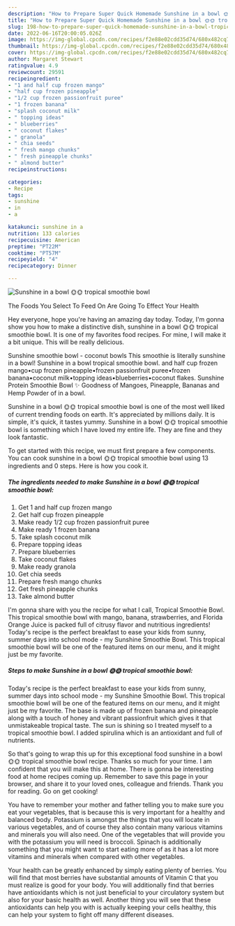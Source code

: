 ```yaml
---
description: "How to Prepare Super Quick Homemade Sunshine in a bowl 🌞🌞 tropical smoothie bowl"
title: "How to Prepare Super Quick Homemade Sunshine in a bowl 🌞🌞 tropical smoothie bowl"
slug: 198-how-to-prepare-super-quick-homemade-sunshine-in-a-bowl-tropical-smoothie-bowl
date: 2022-06-16T20:00:05.026Z
image: https://img-global.cpcdn.com/recipes/f2e88e02cdd35d74/680x482cq70/sunshine-in-a-bowl-tropical-smoothie-bowl-recipe-main-photo.jpg
thumbnail: https://img-global.cpcdn.com/recipes/f2e88e02cdd35d74/680x482cq70/sunshine-in-a-bowl-tropical-smoothie-bowl-recipe-main-photo.jpg
cover: https://img-global.cpcdn.com/recipes/f2e88e02cdd35d74/680x482cq70/sunshine-in-a-bowl-tropical-smoothie-bowl-recipe-main-photo.jpg
author: Margaret Stewart
ratingvalue: 4.9
reviewcount: 29591
recipeingredient:
- "1 and half cup frozen mango"
- "half cup frozen pineapple"
- "1/2 cup frozen passionfruit puree"
- "1 frozen banana"
- "splash coconut milk"
- " topping ideas"
- " blueberries"
- " coconut flakes"
- " granola"
- " chia seeds"
- " fresh mango chunks"
- " fresh pineapple chunks"
- " almond butter"
recipeinstructions:

categories:
- Recipe
tags:
- sunshine
- in
- a

katakunci: sunshine in a 
nutrition: 133 calories
recipecuisine: American
preptime: "PT22M"
cooktime: "PT57M"
recipeyield: "4"
recipecategory: Dinner

---
```



![Sunshine in a bowl 🌞🌞 tropical smoothie bowl](https://img-global.cpcdn.com/recipes/f2e88e02cdd35d74/680x482cq70/sunshine-in-a-bowl-tropical-smoothie-bowl-recipe-main-photo.jpg)

The Foods You Select To Feed On Are Going To Effect Your Health

Hey everyone, hope you're having an amazing day today. Today, I'm gonna show you how to make a distinctive dish, sunshine in a bowl 🌞🌞 tropical smoothie bowl. It is one of my favorites food recipes. For mine, I will make it a bit unique. This will be really delicious.

Sunshine smoothie bowl - coconut bowls This smoothie is literally sunshine in a bowl! Sunshine in a bowl tropical smoothie bowl. and half cup frozen mango•cup frozen pineapple•frozen passionfruit puree•frozen banana•coconut milk•topping ideas•blueberries•coconut flakes. Sunshine Protein Smoothie Bowl ✨ Goodness of Mangoes, Pineapple, Bananas and Hemp Powder of in a bowl.

Sunshine in a bowl 🌞🌞 tropical smoothie bowl is one of the most well liked of current trending foods on earth. It's appreciated by millions daily. It is simple, it's quick, it tastes yummy. Sunshine in a bowl 🌞🌞 tropical smoothie bowl is something which I have loved my entire life. They are fine and they look fantastic.


To get started with this recipe, we must first prepare a few components. You can cook sunshine in a bowl 🌞🌞 tropical smoothie bowl using 13 ingredients and 0 steps. Here is how you cook it.

<!--inarticleads1-->

##### The ingredients needed to make Sunshine in a bowl 🌞🌞 tropical smoothie bowl:

1. Get 1 and half cup frozen mango
1. Get half cup frozen pineapple
1. Make ready 1/2 cup frozen passionfruit puree
1. Make ready 1 frozen banana
1. Take splash coconut milk
1. Prepare  topping ideas
1. Prepare  blueberries
1. Take  coconut flakes
1. Make ready  granola
1. Get  chia seeds
1. Prepare  fresh mango chunks
1. Get  fresh pineapple chunks
1. Take  almond butter


I&#39;m gonna share with you the recipe for what I call, Tropical Smoothie Bowl. This tropical smoothie bowl with mango, banana, strawberries, and Florida Orange Juice is packed full of citrusy flavor and nutritious ingredients! Today&#39;s recipe is the perfect breakfast to ease your kids from sunny, summer days into school mode - my Sunshine Smoothie Bowl. This tropical smoothie bowl will be one of the featured items on our menu, and it might just be my favorite. 

<!--inarticleads2-->

##### Steps to make Sunshine in a bowl 🌞🌞 tropical smoothie bowl:



Today&#39;s recipe is the perfect breakfast to ease your kids from sunny, summer days into school mode - my Sunshine Smoothie Bowl. This tropical smoothie bowl will be one of the featured items on our menu, and it might just be my favorite. The base is made up of frozen banana and pineapple along with a touch of honey and vibrant passionfruit which gives it that unmistakeable tropical taste. The sun is shining so I treated myself to a tropical smoothie bowl. I added spirulina which is an antioxidant and full of nutrients. 

So that's going to wrap this up for this exceptional food sunshine in a bowl 🌞🌞 tropical smoothie bowl recipe. Thanks so much for your time. I am confident that you will make this at home. There is gonna be interesting food at home recipes coming up. Remember to save this page in your browser, and share it to your loved ones, colleague and friends. Thank you for reading. Go on get cooking!

You have to remember your mother and father telling you to make sure you eat your vegetables, that is because this is very important for a healthy and balanced body. Potassium is amongst the things that you will locate in various vegetables, and of course they also contain many various vitamins and minerals you will also need. One of the vegetables that will provide you with the potassium you will need is broccoli. Spinach is additionally something that you might want to start eating more of as it has a lot more vitamins and minerals when compared with other vegetables.

Your health can be greatly enhanced by simply eating plenty of berries. You will find that most berries have substantial amounts of Vitamin C that you must realize is good for your body. You will additionally find that berries have antioxidants which is not just beneficial to your circulatory system but also for your basic health as well. Another thing you will see that these antioxidants can help you with is actually keeping your cells healthy, this can help your system to fight off many different diseases.
